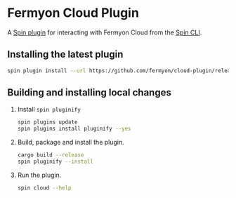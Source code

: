 # Fermyon Cloud Plugin

A [Spin plugin](https://github.com/fermyon/spin-plugins) for interacting with Fermyon Cloud from the [Spin CLI](https://github.com/fermyon/spin).

## Installing the latest plugin

```sh
spin plugin install --url https://github.com/fermyon/cloud-plugin/releases/download/canary/cloud.json
```

## Building and installing local changes

1. Install `spin pluginify`

    ```sh
    spin plugins update
    spin plugins install pluginify --yes
    ```

2. Build, package and install the plugin.

    ```sh
    cargo build --release
    spin pluginify --install
    ```

3. Run the plugin.

    ```sh
    spin cloud --help
    ```
